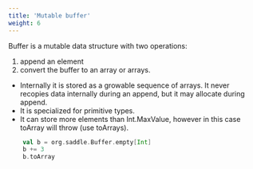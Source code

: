 ```yaml
---
title: 'Mutable buffer'
weight: 6
---
```


Buffer is a mutable data structure with two operations:
 1. append an element 
 2. convert the buffer to an array or arrays. 
 
- Internally it is stored as a growable sequence of arrays. It never recopies data internally during an append, but it may allocate during append.
- It is specialized for primitive types.
- It can store more elements than Int.MaxValue, however in this case toArray will throw (use toArrays).

```scala mdoc
    val b = org.saddle.Buffer.empty[Int]
    b += 3
    b.toArray
```  